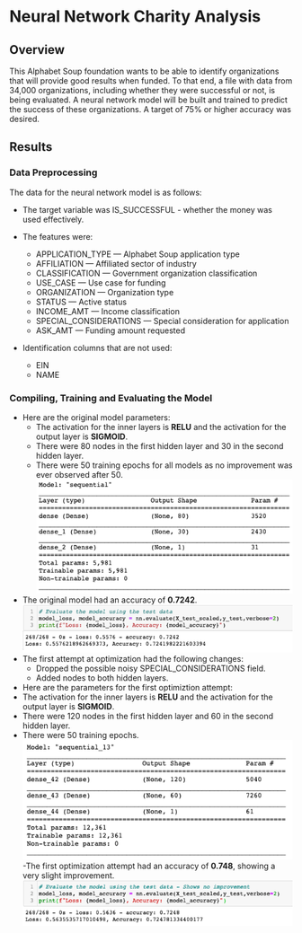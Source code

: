 # Neural Network Charity Analysis
## Overview
This Alphabet Soup foundation wants to be able to identify organizations that will provide good results when funded.
To that end, a file with data from 34,000 organizations, including whether they were successful or not, is being evaluated.
A neural network model will be built and trained to predict the success of these organizations.
A target of 75% or higher accuracy was desired.

## Results
### Data Preprocessing
The data for the neural network model is as follows:
- The target variable was IS_SUCCESSFUL - whether the money was used effectively.

- The features were:
  - APPLICATION_TYPE — Alphabet Soup application type
  - AFFILIATION — Affiliated sector of industry
  - CLASSIFICATION — Government organization classification
  - USE_CASE — Use case for funding
  - ORGANIZATION — Organization type
  - STATUS — Active status
  - INCOME_AMT — Income classification
  - SPECIAL_CONSIDERATIONS — Special consideration for application
  - ASK_AMT — Funding amount requested
  
- Identification columns that are not used:
  - EIN
  - NAME
### Compiling, Training and Evaluating the Model
- Here are the original model parameters:<br>
  - The activation for the inner layers is <b>RELU</b> and the activation for the output layer is <b>SIGMOID</b>.<br>
  - There were 80 nodes in the first hidden layer and 30 in the second hidden layer.<br>
  - There were 50 training epochs for all models as no improvement was ever observed after 50.<br>
<img src=Resources\Original_Model.png></img><br>
- The original model had an accuracy of <b>0.7242</b>.
<img src=Resources\Original_Performance.png></img><br>
- The first attempt at optimization had the following changes:
  - Dropped the possible noisy SPECIAL_CONSIDERATIONS field.
  - Added nodes to both hidden layers.
 - Here are the parameters for the first optimiztion attempt:<br>
  - The activation for the inner layers is <b>RELU</b> and the activation for the output layer is <b>SIGMOID</b>.<br>
  - There were 120 nodes in the first hidden layer and 60 in the second hidden layer.<br>
  - There were 50 training epochs.<br>
<img src=Resources\Optimization1_Model.png></img><br>
 -The first optimization attempt had an accuracy of <b>0.748</b>, showing a very slight improvement.
  <img src=Resources\Optimization1_Performance.png></img><br>
